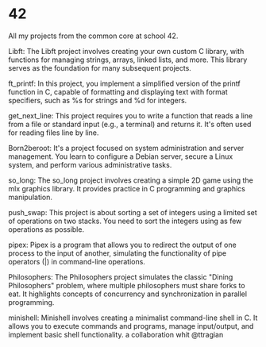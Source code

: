 # 42
All my projects from the common core at school 42.

Libft: The Libft project involves creating your own custom C library, with functions for managing strings, arrays, linked lists, and more. This library serves as the foundation for many subsequent projects.

ft_printf: In this project, you implement a simplified version of the printf function in C, capable of formatting and displaying text with format specifiers, such as %s for strings and %d for integers.

get_next_line: This project requires you to write a function that reads a line from a file or standard input (e.g., a terminal) and returns it. It's often used for reading files line by line.

Born2beroot: It's a project focused on system administration and server management. You learn to configure a Debian server, secure a Linux system, and perform various administrative tasks.

so_long: The so_long project involves creating a simple 2D game using the mlx graphics library. It provides practice in C programming and graphics manipulation.

push_swap: This project is about sorting a set of integers using a limited set of operations on two stacks. You need to sort the integers using as few operations as possible.

pipex: Pipex is a program that allows you to redirect the output of one process to the input of another, simulating the functionality of pipe operators (|) in command-line operations.

 Philosophers: The Philosophers project simulates the classic "Dining Philosophers" problem, where multiple philosophers must share forks to eat. It highlights concepts of concurrency and synchronization in parallel programming.
 
minishell: Minishell involves creating a minimalist command-line shell in C. It allows you to execute commands and programs, manage input/output, and implement basic shell functionality.
a collaboration whit @ttragian 
